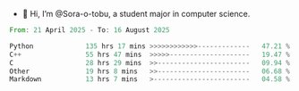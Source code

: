 - 👋 Hi, I’m @Sora-o-tobu, a student major in computer science.

<!--START_SECTION:waka-->

```rust
From: 21 April 2025 - To: 16 August 2025

Python             135 hrs 17 mins >>>>>>>>>>>>-------------   47.21 %
C++                55 hrs 47 mins  >>>>>--------------------   19.47 %
C                  28 hrs 29 mins  >>-----------------------   09.94 %
Other              19 hrs 8 mins   >>-----------------------   06.68 %
Markdown           13 hrs 7 mins   >------------------------   04.58 %
```

<!--END_SECTION:waka-->

<!---
<img align='center' src='https://raw.githubusercontent.com/Sora-o-tobu/Sora-o-tobu/main/OneLastSora.png' width='410px'>
--->
<!---
Sora-o-tobu/Sora-o-tobu is a ✨ special ✨ repository because its `README.md` (this file) appears on your GitHub profile.
You can click the Preview link to take a look at your changes.
--->
